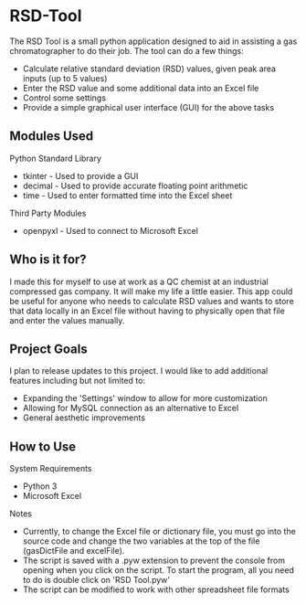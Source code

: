 # RSD-Tool
The RSD Tool is a small python application designed to aid in assisting a gas chromatographer to do their job. The tool can do a few things:

  - Calculate relative standard deviation (RSD) values, given peak area inputs (up to 5 values)
  - Enter the RSD value and some additional data into an Excel file
  - Control some settings
  - Provide a simple graphical user interface (GUI) for the above tasks
  

## Modules Used

Python Standard Library
  - tkinter - Used to provide a GUI
  - decimal - Used to provide accurate floating point arithmetic
  - time - Used to enter formatted time into the Excel sheet 

Third Party Modules
  - openpyxl - Used to connect to Microsoft Excel

## Who is it for?

I made this for myself to use at work as a QC chemist at an industrial compressed gas company. It will make my life a little easier. This app could be useful for anyone who needs to calculate RSD values and wants to store that data locally in an Excel file without having to physically open that file and enter the values manually.

## Project Goals

I plan to release updates to this project. I would like to add additional features including but not limited to:
  - Expanding the 'Settings' window to allow for more customization
  - Allowing for MySQL connection as an alternative to Excel
  - General aesthetic improvements 

## How to Use

System Requirements
  - Python 3
  - Microsoft Excel

Notes
  - Currently, to change the Excel file or dictionary file, you must go into the source code and change the two variables at the top of the file (gasDictFile and excelFile).
  - The script is saved with a .pyw extension to prevent the console from opening when you click on the script. To start the program, all you need to do is double click on 'RSD Tool.pyw'
  - The script can be modified to work with other spreadsheet file formats
